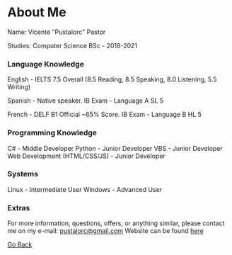 # About Me

Name: Vicente "Pustalorc" Pastor

Studies: Computer Science BSc - 2018-2021



### Language Knowledge

English - IELTS 7.5 Overall (8.5 Reading, 8.5 Speaking, 8.0 Listening, 5.5 Writing)

Spanish - Native speaker. IB Exam - Language A SL 5

French - DELF B1 Official ~65% Score. IB Exam - Language B HL 5



### Programming Knowledge

C# - Middle Developer
Python - Junior Developer
VBS - Junior Developer
Web Development (HTML/CSS/JS) - Junior Developer



### Systems

Linux - Intermediate User
Windows - Advanced User



### Extras
For more information, questions, offers, or anything similar, please contact me on my e-mail: pustalorc@gmail.com
Website can be found [here](pustalorc.xyz)



[Go Back](/index.md)